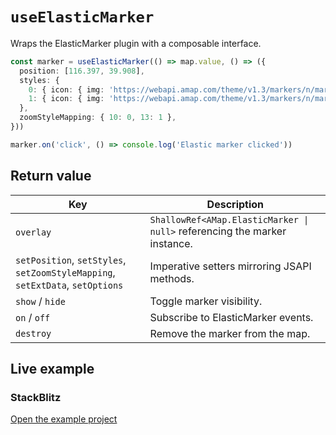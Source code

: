 # `useElasticMarker`

Wraps the ElasticMarker plugin with a composable interface.

```ts
const marker = useElasticMarker(() => map.value, () => ({
  position: [116.397, 39.908],
  styles: {
    0: { icon: { img: 'https://webapi.amap.com/theme/v1.3/markers/n/mark_b.png', size: [26, 40], anchor: [13, 40] } },
    1: { icon: { img: 'https://webapi.amap.com/theme/v1.3/markers/n/mark_r.png', size: [34, 52], anchor: [17, 52] } },
  },
  zoomStyleMapping: { 10: 0, 13: 1 },
}))

marker.on('click', () => console.log('Elastic marker clicked'))
```

## Return value

| Key | Description |
| --- | --- |
| `overlay` | `ShallowRef<AMap.ElasticMarker \| null>` referencing the marker instance. |
| `setPosition`, `setStyles`, `setZoomStyleMapping`, `setExtData`, `setOptions` | Imperative setters mirroring JSAPI methods. |
| `show` / `hide` | Toggle marker visibility. |
| `on` / `off` | Subscribe to ElasticMarker events. |
| `destroy` | Remove the marker from the map. |

## Live example

<ClientOnly>
  <UseElasticMarkerHookDemo />
</ClientOnly>

<script setup lang="ts">
import UseElasticMarkerHookDemo from '../examples/hooks/UseElasticMarkerHookDemo.vue'
</script>

### StackBlitz

[Open the example project](https://stackblitz.com/github/your-org/amap-vue-kit/tree/main/examples/basic)
